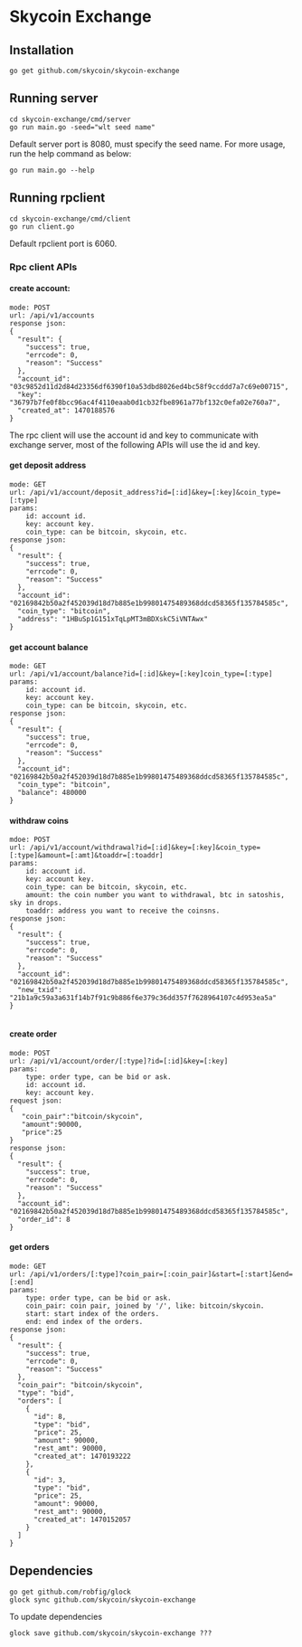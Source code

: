 # Skycoin Exchange

## Installation
```
go get github.com/skycoin/skycoin-exchange
```

## Running server
```
cd skycoin-exchange/cmd/server
go run main.go -seed="wlt seed name"
```
Default server port is 8080, must specify the seed name.
For more usage, run the help command as below:

```
go run main.go --help
```
## Running rpclient
```
cd skycoin-exchange/cmd/client
go run client.go
```
Default rpclient port is 6060.

### Rpc client APIs
#### create account:
```
mode: POST
url: /api/v1/accounts
response json:
{
  "result": {
    "success": true,
    "errcode": 0,
    "reason": "Success"
  },
  "account_id": "03c9852d11d2d84d23356df6390f10a53dbd8026ed4bc58f9ccddd7a7c69e00715",
  "key": "36797b7fe0f8bcc96ac4f4110eaab0d1cb32fbe8961a77bf132c0efa02e760a7",
  "created_at": 1470188576
}
```

The rpc client will use the account id and key to communicate with exchange server, most of the following APIs will use the id and key. 

#### get deposit address
```
mode: GET
url: /api/v1/account/deposit_address?id=[:id]&key=[:key]&coin_type=[:type]
params:
	id: account id.
	key: account key.
	coin_type: can be bitcoin, skycoin, etc.
response json:
{
  "result": {
    "success": true,
    "errcode": 0,
    "reason": "Success"
  },
  "account_id": "02169842b50a2f452039d18d7b885e1b99801475489368ddcd58365f135784585c",
  "coin_type": "bitcoin",
  "address": "1HBuSp1G151xTqLpMT3mBDXskC5iVNTAwx"
}
```

#### get account balance
```
mode: GET
url: /api/v1/account/balance?id=[:id]&key=[:key]coin_type=[:type]
params:
	id: account id.
	key: account key.
	coin_type: can be bitcoin, skycoin, etc.
response json:
{
  "result": {
    "success": true,
    "errcode": 0,
    "reason": "Success"
  },
  "account_id": "02169842b50a2f452039d18d7b885e1b99801475489368ddcd58365f135784585c",
  "coin_type": "bitcoin",
  "balance": 480000
}
```

#### withdraw coins
```
mdoe: POST
url: /api/v1/account/withdrawal?id=[:id]&key=[:key]&coin_type=[:type]&amount=[:amt]&toaddr=[:toaddr]
params:
	id: account id.
	key: account key.
	coin_type: can be bitcoin, skycoin, etc.
	amount: the coin number you want to withdrawal, btc in satoshis, sky in drops.
	toaddr: address you want to receive the coinsns.
response json:
{
  "result": {
    "success": true,
    "errcode": 0,
    "reason": "Success"
  },
  "account_id": "02169842b50a2f452039d18d7b885e1b99801475489368ddcd58365f135784585c",
  "new_txid": "21b1a9c59a3a631f14b7f91c9b886f6e379c36dd357f7628964107c4d953ea5a"
}
	
```

#### create order 
```
mode: POST
url: /api/v1/account/order/[:type]?id=[:id]&key=[:key]
params:
	type: order type, can be bid or ask.
	id: account id.
	key: account key.
request json:
{
   "coin_pair":"bitcoin/skycoin",
   "amount":90000,
   "price":25
}
response json:
{
  "result": {
    "success": true,
    "errcode": 0,
    "reason": "Success"
  },
  "account_id": "02169842b50a2f452039d18d7b885e1b99801475489368ddcd58365f135784585c",
  "order_id": 8
}
```

#### get orders
```
mode: GET
url: /api/v1/orders/[:type]?coin_pair=[:coin_pair]&start=[:start]&end=[:end]
params:
	type: order type, can be bid or ask.
	coin_pair: coin pair, joined by '/', like: bitcoin/skycoin.
	start: start index of the orders.
	end: end index of the orders.
response json:
{
  "result": {
    "success": true,
    "errcode": 0,
    "reason": "Success"
  },
  "coin_pair": "bitcoin/skycoin",
  "type": "bid",
  "orders": [
    {
      "id": 8,
      "type": "bid",
      "price": 25,
      "amount": 90000,
      "rest_amt": 90000,
      "created_at": 1470193222
    },
    {
      "id": 3,
      "type": "bid",
      "price": 25,
      "amount": 90000,
      "rest_amt": 90000,
      "created_at": 1470152057
    }
  ]
}
```
Dependencies
---

```
go get github.com/robfig/glock
glock sync github.com/skycoin/skycoin-exchange
```

To update dependencies
```
glock save github.com/skycoin/skycoin-exchange ???
```
